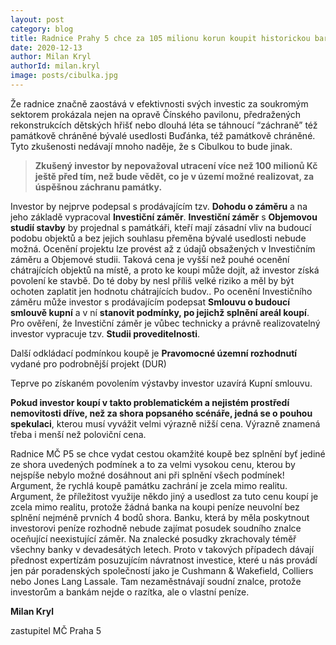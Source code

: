 ```yaml
---
layout: post
category: blog
title: Radnice Prahy 5 chce za 105 milionu korun koupit historickou barokní usedlost Cibulka, ALE neví co s ní!
date: 2020-12-13
author: Milan Kryl
authorId: milan.kryl
image: posts/cibulka.jpg
---
```


Že radnice značně zaostává v efektivnosti svých investic za soukromým sektorem prokázala nejen na opravě Čínského pavilonu,  předražených rekonstrukcích dětských hřišť nebo dlouhá léta se táhnoucí “záchraně” též památkově chráněné bývalé usedlosti Buďánka, též památkově chráněné. Tyto zkušenosti nedávají mnoho naděje, že s Cibulkou to bude jinak.

> **Zkušený investor by nepovažoval utracení více než 100 milionů Kč ještě před tím, než bude vědět, co je v území možné realizovat, za úspěšnou záchranu památky.**

Investor by nejprve podepsal s prodávajícím tzv. **Dohodu o záměru** a na jeho základě vypracoval **Investiční záměr**.
**Investiční záměr** s **Objemovou studií stavby** by projednal s památkáři, kteří mají zásadní vliv na budoucí podobu objektů a bez jejich souhlasu přeměna bývalé usedlosti nebude možná.
Ocenění projektu lze provést až z údajů obsažených v Investičním záměru a Objemové studii. Taková cena je vyšší než pouhé ocenění chátrajících objektů na místě, a proto ke koupi může dojít, až investor získá povolení ke stavbě. Do té doby by nesl příliš velké riziko a měl by být ochoten zaplatit jen hodnotu chátrajících budov..
Po ocenění Investičního záměru může investor s prodávajícím podepsat **Smlouvu o budoucí smlouvě kupní** a v ní **stanovit podmínky, po jejichž splnění areál koupí**.
Pro ověření, že Investiční záměr je vůbec technicky a právně realizovatelný investor vypracuje tzv. **Studii proveditelnosti**.

Další odkládací podmínkou koupě je **Pravomocné územní rozhodnutí** vydané pro podrobnější projekt (DUR)

Teprve po získaném povolením výstavby investor uzavírá Kupní smlouvu.

**Pokud investor koupí v takto problematickém a nejistém prostředí nemovitosti dříve, než za shora popsaného scénáře, jedná se o pouhou spekulaci**, kterou musí vyvážit velmi výrazně nižší cena. Výrazně znamená třeba i menší než poloviční cena. 

Radnice MČ P5 se chce vydat cestou okamžité koupě bez splnění byť jediné ze shora uvedených podmínek a to za velmi vysokou cenu, kterou by nejspíše nebylo možné dosáhnout ani při splnění všech podmínek! Argument, že rychlá koupě památku zachrání je zcela mimo realitu. Argument, že příležitost využije někdo jiný a usedlost za tuto cenu koupí je zcela mimo realitu, protože žádná banka na koupi peníze neuvolní bez splnění nejméně prvních 4 bodů shora. Banku, která by měla poskytnout investorovi peníze rozhodně nebude zajímat posudek soudního znalce oceňující neexistující záměr.  Na znalecké posudky zkrachovaly téměř všechny banky v devadesátých letech. Proto v takových případech dávají přednost expertízám posuzujícím návratnost investice, které u nás provádí jen pár poradenských společností jako je  Cushmann & Wakefield,  Colliers nebo Jones Lang Lassale. Tam nezaměstnávají soudní znalce, protože investorům a bankám nejde o razítka, ale o vlastní peníze.


**Milan Kryl**

zastupitel MČ Praha 5
